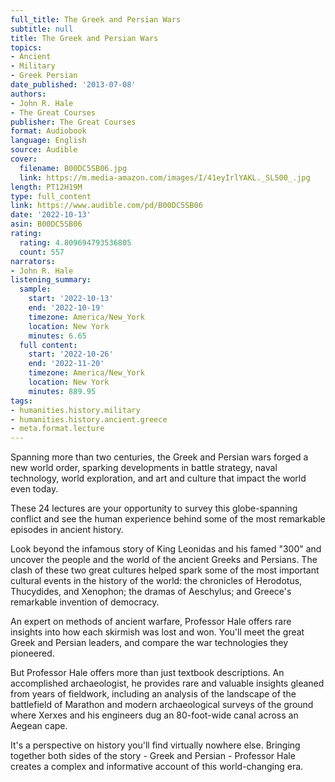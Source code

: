```yaml
---
full_title: The Greek and Persian Wars
subtitle: null
title: The Greek and Persian Wars
topics:
- Ancient
- Military
- Greek Persian
date_published: '2013-07-08'
authors:
- John R. Hale
- The Great Courses
publisher: The Great Courses
format: Audiobook
language: English
source: Audible
cover:
  filename: B00DC5SB06.jpg
  link: https://m.media-amazon.com/images/I/41eyIrlYAKL._SL500_.jpg
length: PT12H19M
type: full_content
link: https://www.audible.com/pd/B00DC5SB06
date: '2022-10-13'
asin: B00DC5SB06
rating:
  rating: 4.809694793536805
  count: 557
narrators:
- John R. Hale
listening_summary:
  sample:
    start: '2022-10-13'
    end: '2022-10-19'
    timezone: America/New_York
    location: New York
    minutes: 6.65
  full content:
    start: '2022-10-26'
    end: '2022-11-20'
    timezone: America/New_York
    location: New York
    minutes: 889.95
tags:
- humanities.history.military
- humanities.history.ancient.greece
- meta.format.lecture
---
```

Spanning more than two centuries, the Greek and Persian wars forged a new world order, sparking developments in battle strategy, naval technology, world exploration, and art and culture that impact the world even today.

These 24 lectures are your opportunity to survey this globe-spanning conflict and see the human experience behind some of the most remarkable episodes in ancient history.

Look beyond the infamous story of King Leonidas and his famed "300" and uncover the people and the world of the ancient Greeks and Persians. The clash of these two great cultures helped spark some of the most important cultural events in the history of the world: the chronicles of Herodotus, Thucydides, and Xenophon; the dramas of Aeschylus; and Greece's remarkable invention of democracy.

An expert on methods of ancient warfare, Professor Hale offers rare insights into how each skirmish was lost and won. You'll meet the great Greek and Persian leaders, and compare the war technologies they pioneered.

But Professor Hale offers more than just textbook descriptions. An accomplished archaeologist, he provides rare and valuable insights gleaned from years of fieldwork, including an analysis of the landscape of the battlefield of Marathon and modern archaeological surveys of the ground where Xerxes and his engineers dug an 80-foot-wide canal across an Aegean cape.

It's a perspective on history you'll find virtually nowhere else. Bringing together both sides of the story - Greek and Persian - Professor Hale creates a complex and informative account of this world-changing era.


